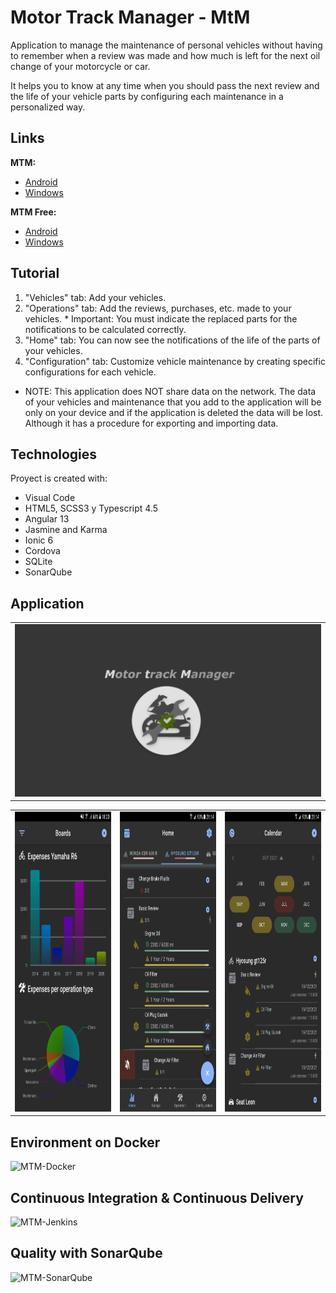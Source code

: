 # Motor Track Manager - MtM
Application to manage the maintenance of personal vehicles without having to remember when a review was made and how much is left for the next oil change of your motorcycle or car.

It helps you to know at any time when you should pass the next review and the life of your vehicle parts by configuring each maintenance in a personalized way.

## Links

**MTM:**
* [Android](https://play.google.com/store/apps/details?id=mtm.ionic.dey125r&hl=en_419)
* [Windows](https://www.microsoft.com/en-us/p/motor-track-manager/9nzcmw19fh21?activetab=pivot:overviewtab)

**MTM Free:**
* [Android](https://play.google.com/store/apps/details?id=mtm.free.ionic.dey125r&hl=en_419)
* [Windows](https://www.microsoft.com/en-us/p/motor-track-manager-free/9pcbjjbqkj59?activetab=pivot:overviewtab)

## Tutorial
   1. "Vehicles" tab: Add your vehicles.
   2. "Operations" tab: Add the reviews, purchases, etc. made to your vehicles.
                  * Important: You must indicate the replaced parts for the notifications to be 
                                         calculated correctly.
   3. "Home" tab: You can now see the notifications of the life of the parts of your vehicles.
   4. "Configuration" tab: Customize vehicle maintenance by creating specific configurations for each vehicle.

* NOTE: This application does NOT share data on the network. The data of your vehicles and maintenance that you add to the application will be only on your device and if the application is deleted the data will be lost. Although it has a procedure for exporting and importing data.

## Technologies
Proyect is created with:
* Visual Code
* HTML5, SCSS3 y Typescript 4.5
* Angular 13
* Jasmine and Karma
* Ionic 6
* Cordova
* SQLite
* SonarQube

## Application

<table>
  <tr>
    <td><img src="./app/images-readme/PantallaInicio.png"></td>
  </tr>
 </table>

<table>
  <!-- <tr>
    <td>Board</td>
    <td>Home</td>
    <td>Calendar</td>
  </tr> -->
  <tr>
    <td><img src="./app/images-readme/Capture1.png" width=270 height=480></td>
    <td><img src="./app/images-readme/Capture2.png" width=270 height=480></td>
    <td><img src="./app/images-readme/Capture3.png" width=270 height=480></td>
  </tr>
 </table>

## Environment on Docker

![MTM-Docker](./images_readme/Captura4.png)

## Continuous Integration & Continuous Delivery

![MTM-Jenkins](./images_readme/Captura5.png)

## Quality with SonarQube

![MTM-SonarQube](./images_readme/Captura6.png)

